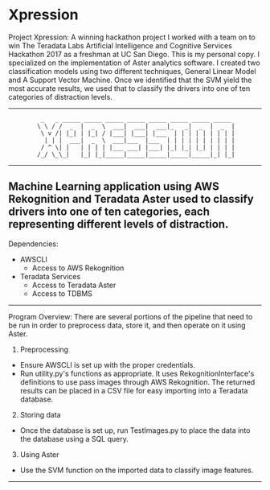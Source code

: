 # Xpression

Project Xpression: A winning hackathon project I worked with a team on to win The Teradata Labs Artificial Intelligence and Cognitive Services Hackathon 2017 as a freshman at UC San Diego. This is my personal copy. I specialized on the implementation of Aster analytics software. I created two classification models using two different techniques, General Linear Model and A Support Vector Machine. Once we identified that the SVM yield the most accurate results, we used that to classify the drivers into one of ten categories of distraction levels.


--------------------------------------------------------------------------------
             _   _ _____ _____ _____ _____ _____ _____ _____ _____              
            \ \ / /  _  |  _  \  ___|  ___|  ___|_   _|  _  |  _  |             
             \ v /| |_| | |_| / |___| |___| |___  | | | | | | | | |             
              | | |  ___|  _  \  ___|___  |___  | | | | | | | | | |             
             / ^ \| |   | | | | |___ ___| |___| |_| |_| |_| | | | |             
            /_/ \_\_|   |_| |_|_____|_____|_____|_____|_____|_| |_|             
--------------------------------------------------------------------------------
Machine Learning application using AWS Rekognition and Teradata Aster used to 
classify drivers into one of ten categories, each representing different levels
of distraction.
--------------------------------------------------------------------------------
Dependencies:
  - AWSCLI
    - Access to AWS Rekognition
  - Teradata Services
    - Access to Teradata Aster
    - Access to TDBMS
--------------------------------------------------------------------------------
Program Overview:
  There are several portions of the pipeline that need to be run in order to
  preprocess data, store it, and then operate on it using Aster. 

  1. Preprocessing
  - Ensure AWSCLI is set
    up with the proper credentials.
  - Run utility.py's functions as appropriate. It uses RekognitionInterface's 
    definitions to use pass images through AWS Rekognition. The returned
    results can be placed in a CSV file for easy importing into a Teradata
    database.

  2. Storing data
  - Once the database is set up, run TestImages.py to place the data into the
    database using a SQL query.

  3. Using Aster
  - Use the SVM function on the imported data to classify image features.
--------------------------------------------------------------------------------
